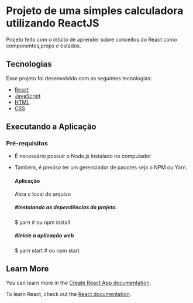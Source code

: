 # Projeto de uma simples calculadora utilizando ReactJS
Projeto feito com o intuito de aprender sobre conceitos do React como componentes,props e estados.

## Tecnologias
Esse projeto foi desenvolvido com as seguintes tecnologias:

* [React](https://reactjs.org/)
* [JavaScript](https://www.javascript.com/)
* [HTML](https://www.w3schools.com/html/)
* [CSS](https://www.w3schools.com/css/)

## Executando a Aplicação
### Pré-requisitos
- É necessário possuir o Node.js instalado no computador
- Também, é preciso ter um gerenciador de pacotes seja o NPM ou Yarn.
  #### Aplicação
    Abra o local do arquivo
  ##### #Instalando as dependências do projeto.
  $ yarn # ou npm install
  
  ##### #Inicie a aplicação web
  
  $ yarn start # ou npm start

## Learn More

You can learn more in the [Create React App documentation](https://facebook.github.io/create-react-app/docs/getting-started).

To learn React, check out the [React documentation](https://reactjs.org/).

